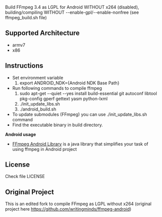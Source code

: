 Build FFmpeg 3.4 as LGPL for Android WITHOUT x264 (disabled), building/compiling WITHOUT --enable-gpl/--enable-nonfree (see ffmpeg_build.sh file)

Supported Architecture
----
* armv7
* x86

Instructions
----
* Set environment variable
  1. export ANDROID_NDK={Android NDK Base Path}
* Run following commands to compile ffmpeg
  1. sudo apt-get --quiet --yes install build-essential git autoconf libtool pkg-config gperf gettext yasm python-lxml
  2. ./init_update_libs.sh
  3. ./android_build.sh
* To update submodules (FFmpeg) you can use ./init_update_libs.sh command
* Find the executable binary in build directory.

**Android usage**
* [FFmpeg Android Library](https://github.com/WritingMinds/ffmpeg-android-java) is a java library that simplifies your task of using ffmpeg in Android project

License
----
  Check file LICENSE

Original Project
--------
  This is an edited fork to compile FFmpeg as LGPL without x264 (original project here https://github.com/writingminds/ffmpeg-android)
